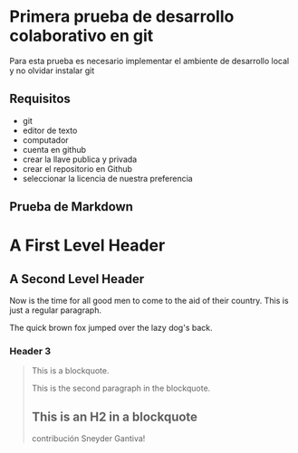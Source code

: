 # Primera prueba de desarrollo colaborativo en git

Para esta prueba es necesario implementar el ambiente de desarrollo local y no olvidar instalar git

## Requisitos

* git
* editor de texto
* computador
* cuenta en github
* crear la llave publica y privada 
* crear el repositorio en Github
* seleccionar la licencia de nuestra preferencia

## Prueba de Markdown

A First Level Header
====================

A Second Level Header
---------------------

Now is the time for all good men to come to
the aid of their country. This is just a
regular paragraph.

The quick brown fox jumped over the lazy
dog's back.

### Header 3

> This is a blockquote.
> 
> This is the second paragraph in the blockquote.
>
> ## This is an H2 in a blockquote
> contribución Sneyder Gantiva!
